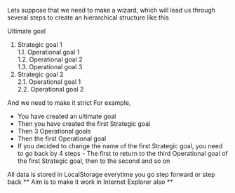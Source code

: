 Lets suppose that we need to make a wizard, which will lead us through several steps to create an hierarchical structure like this

Ultimate goal
1. Strategic goal 1   
1.1. Operational goal 1   
1.2. Operational goal 2   
1.3. Operational goal 3   
2. Strategic goal 2   
2.1. Operational goal 1   
2.2. Operational goal 2

And we need to make it strict For example,
* You have created an ultimate goal
* Then you have created the first Strategic goal
* Then 3 Operational goals
* Then the first Operational goal
* If you decided to change the name of the first Strategic goal, you need to go back by 4 steps - The first to return to the third Operational goal of the first Strategic goal, then to the second and so on

All data is stored in LocalStorage everytime you go step forward or step back
** Aim is to make it work in Internet Explorer also **
